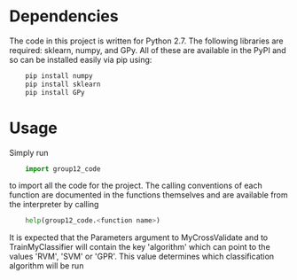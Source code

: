 Dependencies
============

The code in this project is written for Python 2.7. The following libraries are
required: sklearn, numpy, and GPy. All of these are available in the PyPI and so
can be installed easily via pip using:
```python
    pip install numpy
    pip install sklearn
    pip install GPy
```


Usage
=====

Simply run
```python
    import group12_code
```
to import all the code for the project. The calling conventions of each function are
documented in the functions themselves and are available from the interpreter by
calling
```python
    help(group12_code.<function name>)
```
It is expected that the Parameters argument to MyCrossValidate and to
TrainMyClassifier will contain the key 'algorithm' which can point to the
values 'RVM', 'SVM' or 'GPR'. This value determines which classification
algorithm will be run
